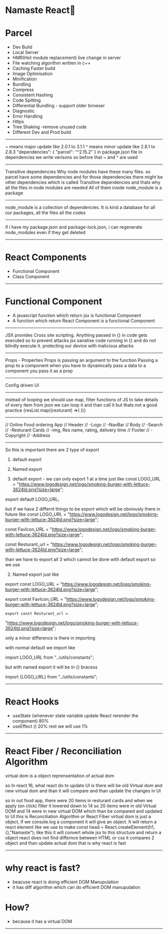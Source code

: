 # Namaste React🚀

# Parcel
- Dev Build
- Local Server
- HMR(Hot module replacement) live change in server
- File watching algorithm written in c++
- Caching Faster build
- Image Optimisation
- Minification
- Bundling
- Compress
- Consistent Hashing
- Code Spitting
- Differential Bundling - support older browser
- Diagnostic
- Error Handling
- Https
- Tree Shaking -remove unused code
- Different Dev and Prod build


-----------------------------------------------------------------------------------------------------------------

~ means major update like 2.0.1 to 3.1.1
^ means minor update like 2.8.1 to 2.8.3
 "dependencies": {
    "parcel": "^2.15.2"
  }
in package.json file in dependencies we write verisons so before that ~ and ^ are used


-----------------------------------------------------------------------------------------------------------------


Transitive dependencies
Why node modules have these many files.
so parcel have some dependencies and for those dependencies there might be other dependencies
which is called Transitive dependencies and thats why all the files in node modules are needed
All of them inside node_module is a package

-----------------------------------------------------------------------------------------------------------------

node_module is a collection of dependencies. It is kind a database for all our packages, 
all the files all the codes


-----------------------------------------------------------------------------------------------------------------

if i have my package.json and package-lock.json, i can regenerate node_modules even if they get deleted

-----------------------------------------------------------------------------------------------------------------


# React Components
- Functional Component
- Class Component


-----------------------------------------------------------------------------------------------------------------

# Functional Component
- A javascript function which return jsx is functional Component
- A function which return React Component is a functional Component


-----------------------------------------------------------------------------------------------------------------

JSX provides Cross site scripting. Anything passed in {} in code gets executed so to prevent attacks 
jsx sanatise code running in {} and do not blindly execute it. protecting our device with malicious attacks

-----------------------------------------------------------------------------------------------------------------

Props - Properties
Props is passing an argument to the function
Passing a prop to a component
when you have to dynaimcally pass a data to a component you pass it as a prop

-----------------------------------------------------------------------------------------------------------------

Config driven UI


-----------------------------------------------------------------------------------------------------------------


instead of looping we should use map, filter functions of JS 
to take details of every item from json we can loop it and than call it but thats not a good practice
        {resList.map((resturant) =>(
            <ResturantCard key={resturant.id} resData={resturant}/>
        ))}


-----------------------------------------------------------------------------------------------------------------


// Online Food ordering App
// Header
// -Logo
// -NavBar
// Body
// -Search
// -Resturant Cards
//   -img, Res name, rating, delivery time
// Footer
// -Copyright
// -Address


-----------------------------------------------------------------------------------------------------------------


So this is important
there are 2 type of export 
1. default export
2. Named export

1. default export -  we can only export 1 at a time just like 
const LOGO_URL =
  "https://www.logodesign.net/logo/smoking-burger-with-lettuce-3624ld.png?size=large";

export default LOGO_URL;

but if we have 2 differnt things to be export which will be obviously there in future
like 
const LOGO_URL =
  "https://www.logodesign.net/logo/smoking-burger-with-lettuce-3624ld.png?size=large";

const FavIcon_URL =
  "https://www.logodesign.net/logo/smoking-burger-with-lettuce-3624ld.png?size=large";

  const Resturant_url =
  "https://www.logodesign.net/logo/smoking-burger-with-lettuce-3624ld.png?size=large";

  than we have to export all 3 which cannot be done with default export so we use

  2. Named export just like

  export const LOGO_URL =
  "https://www.logodesign.net/logo/smoking-burger-with-lettuce-3624ld.png?size=large";

  export const FavIcon_URL =
  "https://www.logodesign.net/logo/smoking-burger-with-lettuce-3624ld.png?size=large";

    export const Resturant_url =
  "https://www.logodesign.net/logo/smoking-burger-with-lettuce-3624ld.png?size=large";

  only a minor difference is there in importing

  with normal default we import like

  import LOGO_URL from "../utils/constants";

  but with named export it will be in {} bracess

  import {LOGO_URL} from "../utils/constants";

  -------------------------------------------------------------------------------------------------------------
  # React Hooks
  - useState (whenever state variable update React rerender the component) 80%
  - useEffect () 20%
  rest we will use 1%


------------------------------------------------------------------------------------------------------------

# React Fiber / Reconciliation Algorithm

virtual dom is a object reprensentation of actual dom

so In react 16, what react do to update UI is there will be old Virtual dom and new virtual dom and than it will
compare and than update the changes in UI

so in out food app, there were 20 items in resturant cards and when we apply (on click) filter it lowered
down to 14 so 20 items were in old Virtual DOM and 14 were in new virtual DOM which than be compared and 
updated to UI this is Reconciliation Algorithm or React Fiber
virtual dom is just a object, if we console.log a component it will give an object. It will return a react element
like we use to make
const head = React.createElement(h1,{},"Namaste");
like this it will convert whole jsx to this structure and return a object
react does not find differnce between HTML or css it compares 2 object and than update actual dom
that is why react is fast

-----------------------------------------------------------------------------------------------------------------

# why react is fast?
 - beacuse react is doing efficient DOM Manupulation 
 - it has diff algorithm which can do efficient DOM manupulation

# How?
- because it has a virtual DOM

-----------------------------------------------------------------------------------------------------------------

